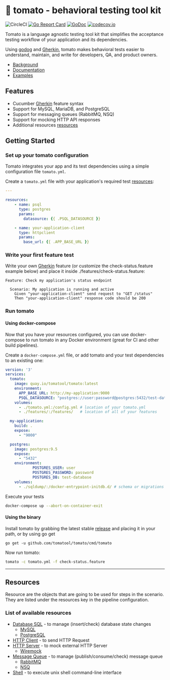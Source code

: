 # 🍅 tomato - behavioral testing tool kit
![CircleCI](https://circleci.com/gh/tomatool/tomato/tree/master.svg?style=shield)
[![Go Report Card](https://goreportcard.com/badge/github.com/tomatool/tomato)](https://goreportcard.com/report/github.com/tomatool/tomato)
[![GoDoc](https://godoc.org/github.com/tomatool/tomato?status.svg)](https://godoc.org/github.com/tomatool/tomato)
[![codecov.io](https://codecov.io/github/tomatool/tomato/branch/master/graph/badge.svg)](https://codecov.io/github/tomatool/tomato)

Tomato is a language agnostic testing tool kit that simplifies the acceptance testing workflow of your application and its dependencies.

Using [godog](https://github.com/DATA-DOG/godog) and [Gherkin](https://docs.cucumber.io/gherkin/), tomato makes behavioral tests easier to understand, maintain, and write for developers, QA, and product owners.

- [Background](https://medium.com/@alileza/functional-testing-using-af78a868a1f1)
- [Documentation](https://tomatool.github.io/tomato/)
- [Examples](https://github.com/tomatool/tomato/tree/0.1.0/examples/features)

## Features
- Cucumber [Gherkin](https://docs.cucumber.io/gherkin/) feature syntax
- Support for MySQL, MariaDB, and PostgreSQL
- Support for messaging queues (RabbitMQ, NSQ)
- Support for mocking HTTP API responses
- Additional resources [resources](https://tomatool.github.io/tomato/resources)

## Getting Started

### Set up your tomato configuration
Tomato integrates your app and its test dependencies using a simple configuration file `tomato.yml`.

Create a `tomato.yml` file with your application's required test [resources](https://tomatool.github.io/tomato/resources):
```yml
---

resources:
    - name: psql
      type: postgres
      params:
        datasource: {{ .PSQL_DATASOURCE }}

    - name: your-application-client
      type: httpclient
      params:
        base_url: {{ .APP_BASE_URL }}
```

### Write your first feature test
Write your own [Gherkin](https://docs.cucumber.io/gherkin/) feature (or customize the check-status.feature example below) and place it inside ./features/check-status.feature:

```gherkin
Feature: Check my application's status endpoint

  Scenario: My application is running and active
    Given "your-application-client" send request to "GET /status"
    Then "your-application-client" response code should be 200
```

### Run tomato
#### Using docker-compose

Now that you have your resources configured, you can use docker-compose to run tomato in any Docker environment (great for CI and other build pipelines).

Create a `docker-compose.yml` file, or add tomato and your test dependencies to an existing one:
```yml
version: '3'
services:
  tomato:
    image: quay.io/tomatool/tomato:latest
    environment:
      APP_BASE_URL: http://my-application:9000
      PSQL_DATASOURCE: "postgres://user:password@postgres:5432/test-database?sslmode=disable"
    volumes:
      - ./tomato.yml:/config.yml # location of your tomato.yml
      - ./features/:/features/   # location of all of your features

  my-application:
    build: .
    expose:
      - "9000"

  postgres:
    image: postgres:9.5
    expose:
      - "5432"
    environment:
            POSTGRES_USER: user
            POSTGRES_PASSWORD: password
            POSTGRES_DB: test-database
    volumes:
      - ./sqldump/:/docker-entrypoint-initdb.d/ # schema or migrations sql
```

Execute your tests
```sh
docker-compose up --abort-on-container-exit
```

#### Using the binary

Install tomato by grabbing the latest stable [release](https://github.com/tomatool/tomato/releases/latest) and placing it in your path, or by using go get
```
go get -u github.com/tomatool/tomato/cmd/tomato
```

Now run tomato:
```sh
tomato -c tomato.yml -f check-status.feature
```

---

## Resources

Resource are the objects that are going to be used for steps in the scenario. They are listed under the resources key in the pipeline configuration.

### List of available resources

* [Database SQL](https://github.com/tomatool/tomato/blob/master/docs/resources.md#database-sql) - to manage (insert/check) database state changes
  * [MySQL](https://github.com/tomatool/tomato/blob/master/docs/resources.md#database-sql)
  * [PostgreSQL](https://github.com/tomatool/tomato/blob/master/docs/resources.md#database-sql)
* [HTTP Client](https://github.com/tomatool/tomato/blob/master/docs/resources.md#http-client) - to send HTTP Request
* [HTTP Server](https://github.com/tomatool/tomato/blob/master/docs/resources.md#http-server) - to mock external HTTP Server
  * [Wiremock](https://github.com/tomatool/tomato/blob/master/docs/resources.md#http-server)
* [Message Queue](https://github.com/tomatool/tomato/blob/master/docs/resources.md#queue) - to manage (publish/consume/check) message queue
  * [RabbitMQ](https://github.com/tomatool/tomato/blob/master/docs/resources.md#queue)
  * [NSQ](https://github.com/tomatool/tomato/blob/master/docs/resources.md#queue)
* [Shell](https://github.com/tomatool/tomato/blob/master/docs/resources.md#shell) -  to execute unix shell command-line interface
